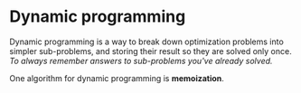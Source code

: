 # Dynamic programming

Dynamic programming is a way to break down optimization problems into simpler sub-problems, and storing their result so they are solved only once.
*To always remember answers to sub-problems you've already solved.*

One algorithm for dynamic programming is **memoization**.


